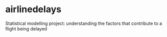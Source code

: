 # airlinedelays
Statistical modelling project: understanding the factors that contribute to a flight being delayed
